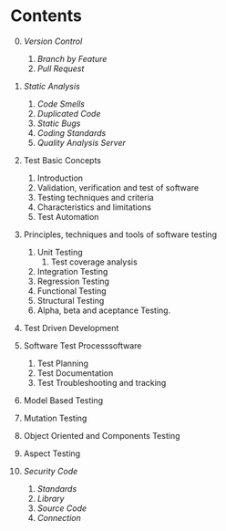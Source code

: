 Contents
====

0. *Version Control*
    1. *Branch by Feature*
    2. *Pull Request*

0. *Static Analysis*
    1. *Code Smells*
    2. *Duplicated Code*
    3. *Static Bugs*
    3. *Coding Standards*
    4. *Quality Analysis Server*

1. Test Basic Concepts
    1. Introduction
    2. Validation, verification and test of software
    3. Testing techniques and criteria
    4. Characteristics and limitations
    5. Test Automation

2. Principles, techniques and tools of software testing
    1. Unit Testing
        1. Test coverage analysis
    2. Integration Testing
    3. Regression Testing
    4. Functional Testing
    5. Structural Testing
    6. Alpha, beta and aceptance Testing.

3. Test Driven Development

4. Software Test Processsoftware
    1. Test Planning
    2. Test Documentation
    3. Test Troubleshooting and tracking

5. Model Based Testing

6. Mutation Testing

7. Object Oriented and Components Testing

8. Aspect Testing

9. *Security Code*
    1. *Standards*
    2. *Library*
    3. *Source Code*
    4. *Connection*



